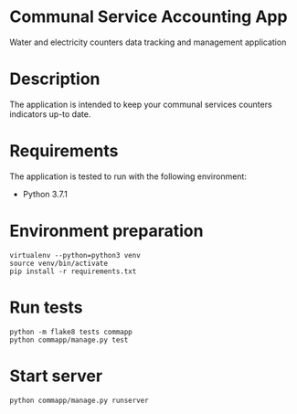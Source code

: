 # Communal Service Accounting App
Water and electricity counters data tracking and management application

# Description
The application is intended to keep your communal services counters indicators up-to date.

# Requirements
The application is tested to run with the following environment:
  * Python 3.7.1

# Environment preparation
```
virtualenv --python=python3 venv
source venv/bin/activate
pip install -r requirements.txt
```

# Run tests
```
python -m flake8 tests commapp
python commapp/manage.py test
```

# Start server
```
python commapp/manage.py runserver
```
